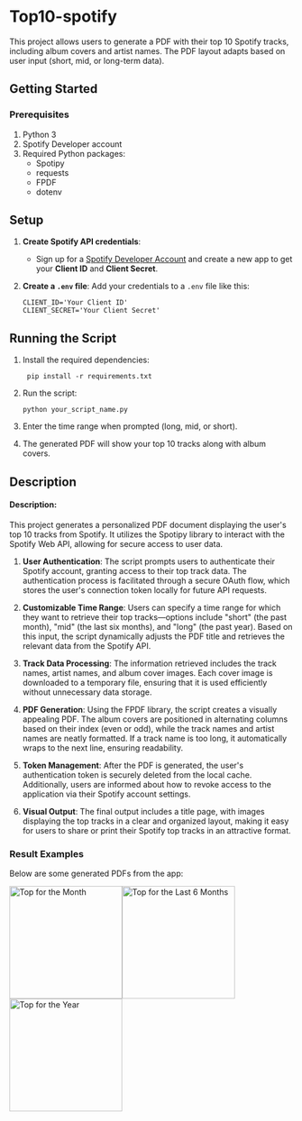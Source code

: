 # Top10-spotify

This project allows users to generate a PDF with their top 10 Spotify tracks, including album covers and artist names. The PDF layout adapts based on user input (short, mid, or long-term data).

## Getting Started

### Prerequisites

1. Python 3
2. Spotify Developer account
3. Required Python packages:
    - Spotipy
    - requests
    - FPDF
    - dotenv

## Setup

1. **Create Spotify API credentials**:
   - Sign up for a [Spotify Developer Account](https://developer.spotify.com/dashboard) and create a new app to get your **Client ID** and **Client Secret**.
2. **Create a `.env` file**:
   Add your credentials to a `.env` file like this:

   ```plaintext
   CLIENT_ID='Your Client ID'
   CLIENT_SECRET='Your Client Secret'
    ```

## Running the Script

1. Install the required dependencies:

   ```plaintext
    pip install -r requirements.txt
    ```
2. Run the script:

    ```plaintext
    python your_script_name.py
    ```
3. Enter the time range when prompted (long, mid, or short).
4. The generated PDF will show your top 10 tracks along with album covers.

## Description

#### Description:

This project generates a personalized PDF document displaying the user's top 10 tracks from Spotify. It utilizes the Spotipy library to interact with the Spotify Web API, allowing for secure access to user data.

1. **User Authentication**: The script prompts users to authenticate their Spotify account, granting access to their top track data. The authentication process is facilitated through a secure OAuth flow, which stores the user's connection token locally for future API requests.

2. **Customizable Time Range**: Users can specify a time range for which they want to retrieve their top tracks—options include "short" (the past month), "mid" (the last six months), and "long" (the past year). Based on this input, the script dynamically adjusts the PDF title and retrieves the relevant data from the Spotify API.

3. **Track Data Processing**: The information retrieved includes the track names, artist names, and album cover images. Each cover image is downloaded to a temporary file, ensuring that it is used efficiently without unnecessary data storage.

4. **PDF Generation**: Using the FPDF library, the script creates a visually appealing PDF. The album covers are positioned in alternating columns based on their index (even or odd), while the track names and artist names are neatly formatted. If a track name is too long, it automatically wraps to the next line, ensuring readability.

5. **Token Management**: After the PDF is generated, the user's authentication token is securely deleted from the local cache. Additionally, users are informed about how to revoke access to the application via their Spotify account settings.

6. **Visual Output**: The final output includes a title page, with images displaying the top tracks in a clear and organized layout, making it easy for users to share or print their Spotify top tracks in an attractive format.


### Result Examples

Below are some generated PDFs from the app: 

<img src="images/short.jpg" alt="Top for the Month" width="200"/><img src="images/mid.jpg" alt="Top for the Last 6 Months" width="200"/><img src="images/long.jpg" alt="Top for the Year" width="200"/>